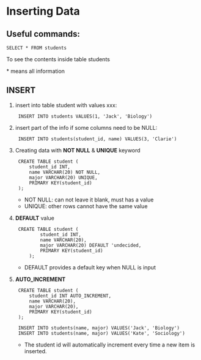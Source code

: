 # Inserting Data 

## Useful commands:
    SELECT * FROM students
To see the contents inside table students

\* means all information


## **INSERT**
1. insert into table student with values xxx:

        INSERT INTO students VALUES(1, 'Jack', 'Biology')



1. insert part of the info if some columns need to be NULL:

        INSERT INTO students(student_id, name) VALUES(3, 'Clarie')

1. Creating data with **NOT NULL** & **UNIQUE** keyword

        CREATE TABLE student (
            student_id INT,
            name VARCHAR(20) NOT NULL,
            major VARCHAR(20) UNIQUE,
            PRIMARY KEY(student_id)
        );

    * NOT NULL: can not leave it blank, must has a value
    * UNIQUE: other rows cannot have the same value
 
1. **DEFAULT** value

        CREATE TABLE student (
                student_id INT,
                name VARCHAR(20),
                major VARCHAR(20) DEFAULT 'undecided,
                PRIMARY KEY(student_id)
            );
    * DEFAULT provides a default key when NULL is input

1. **AUTO_INCREMENT** 

        CREATE TABLE student (
            student_id INT AUTO_INCREMENT,
            name VARCHAR(20),
            major VARCHAR(20),
            PRIMARY KEY(student_id)
        );

        INSERT INTO students(name, major) VALUES('Jack', 'Biology')
        INSERT INTO students(name, major) VALUES('Kate', 'Sociology')
    * The student id will automatically increment every time a new item is inserted. 


